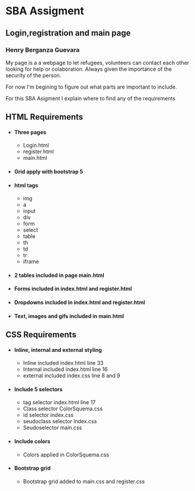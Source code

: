 # SBA Assigment
## Login,registration and main page
### Henry Berganza Guevara
My page is a a webpage to let refugees, volunteers can contact each other looking for help or colaboration.  Always given the importance of the security of the person.

For now I'm begining to figure out what parts are important to include.  

For this SBA Asigment I explain where to find any of the requirements

## HTML Requirements
- #### Three pages
    - Login.html
    - register.html
    - main.html
- #### Grid apply with bootstrap 5
- #### html tags
    - img
    - a
    - input
    - div
    - form
    - select
    - table
    - th
    - td
    - tr
    - iframe
- #### 2 tables included in page main.html
- #### Forms included in index.html and register.html
- #### Dropdowns included in index.html and register.html
-  #### Text, images and gifs included in main.html

## CSS Requirements
-  #### Inline, internal and external styling
    - Inline included  index.html line 33
    - Internal included index.html line 16
    - external included index.css line 8 and 9
-  #### Include 5 selectors
    - tag selector index.html line 17
    - Class selector ColorSquema.css
    - id selector index.css
    - seudoclass selector index.css
    - Seudoselector main.css 
-  #### Include colors
    - Colors applied in ColorSquema.css 
-  #### Bootstrap grid
    - Bootstrap grid added to main.css and register.css